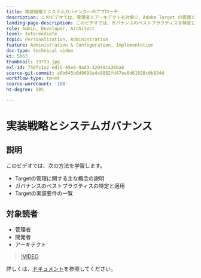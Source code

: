 ```yaml
---
title: 実装戦略とシステムガバナンスへのアプローチ
description: このビデオでは、管理者とアーキテクトを対象に、Adobe Target の管理と実装における重要な概念について説明します。 このビデオでは、ガバナンスのベストプラクティスを特定して適用する方法を説明すると共に、Target の実装要件を示します。
landing-page-description: このビデオでは、ガバナンスのベストプラクティスを特定して適用する方法を説明すると共に、Target の実装要件を示します。
role: Admin, Developer, Architect
level: Intermediate
topic: Personalization, Administration
feature: Administration & Configuration, Implementation
doc-type: technical video
kt: 5063
thumbnail: 33753.jpg
exl-id: 750fc1a2-ed15-45e8-9ad3-32049ca36ba8
source-git-commit: a6b645b6d9693a4c8882fd47ee0d61698c0b834d
workflow-type: tm+mt
source-wordcount: '108'
ht-degree: 50%

---
```


# 実装戦略とシステムガバナンス

## 説明

このビデオでは、次の方法を学習します。

* Targetの管理に関する主な概念の説明
* ガバナンスのベストプラクティスの特定と適用
* Targetの実装要件の一覧

## 対象読者

* 管理者
* 開発者
* アーキテクト

>[!VIDEO](https://video.tv.adobe.com/v/33753/?quality=12)

詳しくは、[ドキュメント](https://experienceleague.adobe.com/docs/target/using/administer/administrating-target.html?lang=en)を参照してください。
